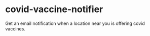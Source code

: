 # covid-vaccine-notifier
Get an email notification when a location near you is offering covid vaccines.
